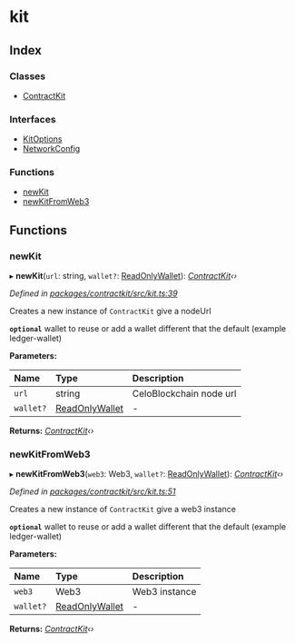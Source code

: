 # kit

## Index

### Classes

* [ContractKit](../classes/_kit_.contractkit.md)

### Interfaces

* [KitOptions](../interfaces/_kit_.kitoptions.md)
* [NetworkConfig](../interfaces/_kit_.networkconfig.md)

### Functions

* [newKit](_kit_.md#newkit)
* [newKitFromWeb3](_kit_.md#newkitfromweb3)

## Functions

### newKit

▸ **newKit**\(`url`: string, `wallet?`: [ReadOnlyWallet](../interfaces/_wallets_wallet_.readonlywallet.md)\): [_ContractKit_](../classes/_kit_.contractkit.md)_‹›_

_Defined in_ [_packages/contractkit/src/kit.ts:39_](https://github.com/celo-org/celo-monorepo/blob/master/packages/contractkit/src/kit.ts#L39)

Creates a new instance of `ContractKit` give a nodeUrl

**`optional`** wallet to reuse or add a wallet different that the default \(example ledger-wallet\)

**Parameters:**

| Name | Type | Description |
| :--- | :--- | :--- |
| `url` | string | CeloBlockchain node url |
| `wallet?` | [ReadOnlyWallet](../interfaces/_wallets_wallet_.readonlywallet.md) | - |

**Returns:** [_ContractKit_](../classes/_kit_.contractkit.md)_‹›_

### newKitFromWeb3

▸ **newKitFromWeb3**\(`web3`: Web3, `wallet?`: [ReadOnlyWallet](../interfaces/_wallets_wallet_.readonlywallet.md)\): [_ContractKit_](../classes/_kit_.contractkit.md)_‹›_

_Defined in_ [_packages/contractkit/src/kit.ts:51_](https://github.com/celo-org/celo-monorepo/blob/master/packages/contractkit/src/kit.ts#L51)

Creates a new instance of `ContractKit` give a web3 instance

**`optional`** wallet to reuse or add a wallet different that the default \(example ledger-wallet\)

**Parameters:**

| Name | Type | Description |
| :--- | :--- | :--- |
| `web3` | Web3 | Web3 instance |
| `wallet?` | [ReadOnlyWallet](../interfaces/_wallets_wallet_.readonlywallet.md) | - |

**Returns:** [_ContractKit_](../classes/_kit_.contractkit.md)_‹›_

